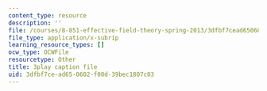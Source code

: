 ```yaml
---
content_type: resource
description: ''
file: /courses/8-851-effective-field-theory-spring-2013/3dfbf7cead650602f00d39bec1807c03_wwSNCM7e9VA.srt
file_type: application/x-subrip
learning_resource_types: []
ocw_type: OCWFile
resourcetype: Other
title: 3play caption file
uid: 3dfbf7ce-ad65-0602-f00d-39bec1807c03
---
```

